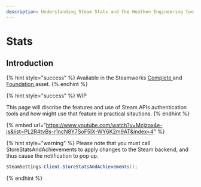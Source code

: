 ```yaml
---
description: Understanding Steam Stats and the Heathen Engineering tool kit
---
```


# Stats

## Introduction

{% hint style="success" %}
Available in the Steamworks [Complete ](https://assetstore.unity.com/packages/tools/utilities/ux-v2-complete-201905)and [Foundation ](https://assetstore.unity.com/packages/tools/utilities/ux-v2-foundation-202671)asset.
{% endhint %}

{% hint style="success" %}
WIP



This page will discribe the features and use of Steam APIs authentication tools and how might use that feature in practical sitautions.
{% endhint %}

{% embed url="https://www.youtube.com/watch?v=Mcjzox4e-js&list=PL2R4tvBs-r1ncN8Y7SoF5IX-WY6K2m9AT&index=4" %}

{% hint style="warning" %}
Please note that you must call StoreStatsAndAchievements to apply changes to the Steam backend, and thus cause the notification to pop up.

```csharp
SteamSettings.Client.StoreStatsAndAchievements();
```
{% endhint %}
